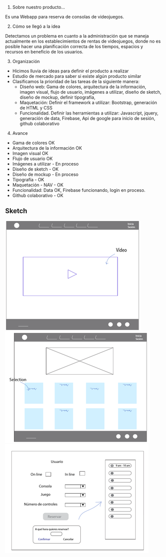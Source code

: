 1. Sobre nuestro producto...

Es una Webapp para reserva de consolas de videojuegos.

2. Cómo se llegó a la idea

Detectamos un problema en cuanto a la administración que se maneja actualmente en los establecimientos de rentas de videojuegos, donde no es posible hacer una planificación correcta de los tiempos, espacios y recursos en beneficio de los usuarios.

3. Organización

* Hicimos lluvia de ideas para definir el producto a realizar
* Estudio de mercado para saber si existe algún producto similar
* Clasificamos la prioridad de las tareas de la siguiente manera:
  * Diseño web: Gama de colores, arquitectura de la información, imagen visual, flujo de usuario, imágenes a utilizar, diseño de sketch, diseño de mockup, definir tipografía,  
  * Maquetación: Definir el framework a utilizar: Bootstrap, generación de HTML y CSS
  * Funcionalidad. Definir las herramientas a utilizar: Javascript, jquery, generación de data, Firebase, Api de google para inicio de sesión, github colaborativo

4. Avance
  * Gama de colores OK
  * Arquitectura de la información OK
  * Imagen visual OK
  * Flujo de usuario OK
  * Imágenes a utilizar - En proceso
  * Diseño de sketch - OK
  * Diseño de mockup - En proceso
  * Tipografía - OK
  * Maquetación - NAV - OK
  * Funcionalidad: Data OK, Firebase funcionando, login en proceso.
  * Github colaborativo - OK

  ## Sketch

![sketch 1](assets/images/game1.png)
![sketch 2](assets/images/game2.png)
![sketch 3](assets/images/game3.png)
